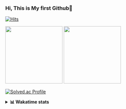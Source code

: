 ### Hi, This is My first Github👋
[![Hits](https://hits.seeyoufarm.com/api/count/incr/badge.svg?url=https%3A%2F%2Fgithub.com%2FJonghyun-Park1027&count_bg=%2379C83D&title_bg=%23555555&icon=&icon_color=%23E7E7E7&title=hits&edge_flat=false)](https://hits.seeyoufarm.com)
<br>


<p>
  <img height="180em" src="https://github-readme-stats-eight-rho-29.vercel.app/api?username=Jonghyun-Park1027&show_icons=true&include_all_commits=true&bg_color=30,e96443,904e95&title_color=fff&text_color=fff">
  <img height="180em" src="https://github-readme-stats-eight-rho-29.vercel.app/api/top-langs/?username=Jonghyun-Park1027&layout=compact&bg_color=30,e96443,904e95&title_color=fff&text_color=fff">


[![Solved.ac Profile](http://mazassumnida.wtf/api/v2/generate_badge?boj=ppjjhh1027)](https://solved.ac/ppjjhh1027/)

</p>
<details>
<summary><b>📊 Wakatime stats</b><br></summary>
<div>
<hr/>



<!--START_SECTION:waka-->
![Code Time](http://img.shields.io/badge/Code%20Time-644%20hrs%2050%20mins-blue)

![Profile Views](http://img.shields.io/badge/Profile%20Views-0-blue)

**🐱 My GitHub Data** 

> 📦 67.5 kB Used in GitHub's Storage 
 > 
> 🏆 182 Contributions in the Year 2023
 > 
> 🚫 Not Opted to Hire
 > 
> 📜 7 Public Repositories 
 > 
> 🔑 1 Private Repositories 
 > 
**I'm an Early 🐤** 

```text
🌞 Morning                41 commits          █████░░░░░░░░░░░░░░░░░░░░   20.10 % 
🌆 Daytime                119 commits         ███████████████░░░░░░░░░░   58.33 % 
🌃 Evening                40 commits          █████░░░░░░░░░░░░░░░░░░░░   19.61 % 
🌙 Night                  4 commits           ░░░░░░░░░░░░░░░░░░░░░░░░░   01.96 % 
```
📅 **I'm Most Productive on Friday** 

```text
Monday                   36 commits          ████░░░░░░░░░░░░░░░░░░░░░   17.65 % 
Tuesday                  22 commits          ███░░░░░░░░░░░░░░░░░░░░░░   10.78 % 
Wednesday                10 commits          █░░░░░░░░░░░░░░░░░░░░░░░░   04.90 % 
Thursday                 20 commits          ██░░░░░░░░░░░░░░░░░░░░░░░   09.80 % 
Friday                   57 commits          ███████░░░░░░░░░░░░░░░░░░   27.94 % 
Saturday                 19 commits          ██░░░░░░░░░░░░░░░░░░░░░░░   09.31 % 
Sunday                   40 commits          █████░░░░░░░░░░░░░░░░░░░░   19.61 % 
```


📊 **This Week I Spent My Time On** 

```text
🕑︎ Time Zone: Asia/Seoul

💬 Programming Languages: 
Python                   18 hrs 3 mins       ████████████████████░░░░░   80.62 % 
Jupyter                  4 hrs 19 mins       █████░░░░░░░░░░░░░░░░░░░░   19.29 % 
Markdown                 0 secs              ░░░░░░░░░░░░░░░░░░░░░░░░░   00.05 % 
CSV/TSV                  0 secs              ░░░░░░░░░░░░░░░░░░░░░░░░░   00.03 % 
Other                    0 secs              ░░░░░░░░░░░░░░░░░░░░░░░░░   00.00 % 

🔥 Editors: 
VS Code                  18 hrs 4 mins       ████████████████████░░░░░   80.68 % 
PyCharm                  4 hrs 19 mins       █████░░░░░░░░░░░░░░░░░░░░   19.32 % 

🐱‍💻 Projects: 
Codingtest               16 hrs              ██████████████████░░░░░░░   71.45 % 
전력수요 예측 논문               4 hrs 1 min         ████░░░░░░░░░░░░░░░░░░░░░   17.99 % 
MyWorkSpace              2 hrs 4 mins        ██░░░░░░░░░░░░░░░░░░░░░░░   09.23 % 
Unknown Project          17 mins             ░░░░░░░░░░░░░░░░░░░░░░░░░   01.33 % 

💻 Operating System: 
Windows                  22 hrs 24 mins      █████████████████████████   100.00 % 
```

**I Mostly Code in Jupyter Notebook** 

```text
Jupyter Notebook         6 repos             █████████████████████░░░░   85.71 % 
C++                      1 repo              ████░░░░░░░░░░░░░░░░░░░░░   14.29 % 
```




 Last Updated on 23/11/2023 18:34:24 UTC
<!--END_SECTION:waka-->
</details>



